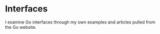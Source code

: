 # Interfaces
I examine Go interfaces through my own examples and articles pulled from the Go website.
